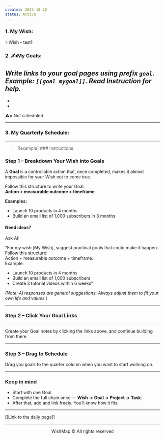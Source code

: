 ```yaml
---
created: 2025-10-22
status: Active
---
```

### 1. My Wish:
✨Wish - test1
### 2. ✍️My Goals:
*Write links to your goal pages using prefix `goal`. Example:  `[[goal mygoal]]`. 
Read Instruction for help.*
- 
- 
- 

⚠️= Not scheduled

---
### 3. My Quarterly Schedule:







___

> [!example] ### Instructions:

### Step 1 – Breakdown Your Wish into Goals
A **Goal** is a controllable action that, once completed, makes it almost impossible for your Wish not to come true.  

Follow this structure to write your Goal:  
**Action + measurable outcome + timeframe**

**Examples:**
- Launch 10 products in 4 months  
- Build an email list of 1,000 subscribers in 3 months  
#### Need ideas?

Ask AI:

“For my wish [My Wish], suggest practical goals that could make it happen.  
Follow this structure:  
Action + measurable outcome + timeframe.  
Example:  
- Launch 10 products in 4 months  
- Build an email list of 1,000 subscribers  
- Create 3 tutorial videos within 6 weeks”

*(Note: AI responses are general suggestions. Always adjust them to fit your own life and values.)*

---
### Step 2 – Click Your Goal Links
---
Create your Goal notes by clicking the links above, and continue building from there.

---
### Step 3 – Drag to Schedule
Drag you goals to the quarter column when you want to start working on.

---
### Keep in mind
- Start with one Goal.  
- Complete the full chain once — **Wish → Goal → Project → Task**.  
- After that, add and link freely. You’ll know how it fits.

---

[[Link to the daily page]]

---

<p align="center">WishMap © All rights reserved</p>
